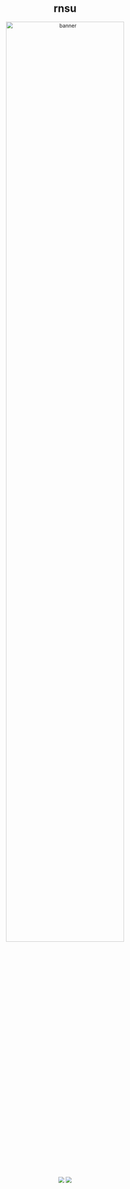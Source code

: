 <h1 align="center">rnsu</h1>

<p align="center">
  <img src="https://raw.githubusercontent.com/rnsu/swat-me/main/banner.png" alt="banner" width="80%">
</p>

<p align="center">
  <img src="https://img.shields.io/badge/status-unknown-lightgrey?style=flat-square">
  <img src="https://img.shields.io/badge/repos-hidden-darkgrey?style=flat-square">
</p>
